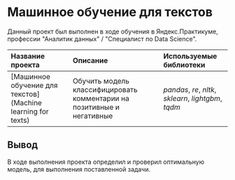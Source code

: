 # Машинное обучение для текстов


Данный проект был выполнен в ходе обучения в Яндекс.Практикуме, профессии "Аналитик данных" / "Специалист по Data Science".

| Название проекта | Описание | Используемые библиотеки | 
| :---------------------- | :---------------------- | :---------------------- |
| [Машинное обучение для текстов](Machine learning for texts) | Обучить модель классифицировать комментарии на позитивные и негативные | *pandas*, *re*, *nltk*, *sklearn*, *lightgbm*, *tqdm*|

## Вывод

В ходе выполнения проекта определил и проверил оптимальную модель, для выполнения поставленной задачи.